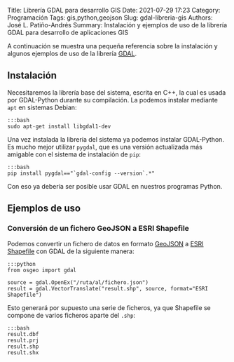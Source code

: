 Title: Librería GDAL para desarrollo GIS
Date: 2021-07-29 17:23
Category: Programación
Tags: gis,python,geojson
Slug: gdal-libreria-gis
Authors: José L. Patiño-Andrés
Summary: Instalación y ejemplos de uso de la librería GDAL para desarrollo de aplicaciones GIS

A continuación se muestra una pequeña referencia sobre la instalación y algunos
ejemplos de uso de la librería [GDAL](https://gdal.org).

## Instalación

Necesitaremos la librería base del sistema, escrita en C++, la cual es usada
por GDAL-Python durante su compilación. La podemos instalar mediante `apt` en 
sistemas Debian:

    :::bash
    sudo apt-get install libgdal1-dev

Una vez instalada la librería del sistema ya podemos instalar GDAL-Python. Es
mucho mejor utilizar `pygdal`, que es una versión actualizada más amigable con
el sistema de instalación de `pip`:

    :::bash
    pip install pygdal=="`gdal-config --version`.*"

Con eso ya debería ser posible usar GDAL en nuestros programas Python.

## Ejemplos de uso

### Conversión de un fichero GeoJSON a ESRI Shapefile

Podemos convertir un fichero de datos en formato [GeoJSON](https://geojson.org)
a [ESRI Shapefile](https://gdal.org/drivers/vector/shapefile.html) con GDAL de
la siguiente manera:

    :::python
    from osgeo import gdal 

    source = gdal.OpenEx("/ruta/al/fichero.json")
    result = gdal.VectorTranslate("result.shp", source, format="ESRI Shapefile")

Esto generará por supuesto una serie de ficheros, ya que Shapefile se compone de
varios ficheros aparte del `.shp`:

    :::bash
    result.dbf
    result.prj
    result.shp
    result.shx
